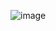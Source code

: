 ![image](https://user-images.githubusercontent.com/57319180/155181045-4e891fe7-91bb-4d2a-b906-4c997cbfd8a2.png)
